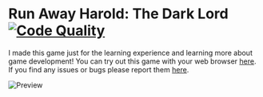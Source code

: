 # Run Away Harold: The Dark Lord [![Code Quality](https://app.codacy.com/project/badge/Grade/0b063c6c496d4a04ad190e6e8666a0b6)](https://www.codacy.com/manual/dentolos19/RunAwayHarold?utm_source=github.com&amp;utm_medium=referral&amp;utm_content=dentolos19/RunAwayHarold&amp;utm_campaign=Badge_Grade)

I made this game just for the learning experience and learning more about game development! You can try out this game with your web browser [here](https://dentolos19.github.io/play/runawayharold). If you find any issues or bugs please report them [here](https://github.com/dentolos19/RunAwayHarold/issues).

![Preview](https://dentolos19.github.io/previews/runawayharold.png)

